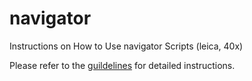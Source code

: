 # navigator

Instructions on How to Use navigator Scripts (leica, 40x)

Please refer to the [guildelines]() for detailed instructions.

